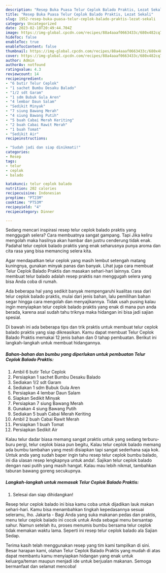 ```yaml
---
description: "Resep Buka Puasa Telur Ceplok Balado Praktis, Lezat Sekali"
title: "Resep Buka Puasa Telur Ceplok Balado Praktis, Lezat Sekali"
slug: 1952-resep-buka-puasa-telur-ceplok-balado-praktis-lezat-sekali
category: Uncategorized
date: 2023-02-18T20:49:44.704Z
image: https://img-global.cpcdn.com/recipes/88a4aaaf0663433c/680x482cq70/telur-ceplok-balado-praktis-foto-resep-utama.jpg
hideToc: false
enableToc: true
enableTocContent: false
thumbnail: https://img-global.cpcdn.com/recipes/88a4aaaf0663433c/680x482cq70/telur-ceplok-balado-praktis-foto-resep-utama.jpg
cover: https://img-global.cpcdn.com/recipes/88a4aaaf0663433c/680x482cq70/telur-ceplok-balado-praktis-foto-resep-utama.jpg
author: Admin
authorAv: notfound
ratingvalue: 4.3
reviewcount: 14
recipeingredient:
- "6 butir Telur Ceplok"
- "1 sachet Bumbu Desaku Balado"
- "1/2 sdt Garam"
- "1 sdm Bubuk Gula Aren"
- "4 lembar Daun Salam"
- "Sedikit Minyak"
- "7 siung Bawang Merah"
- "4 siung Bawang Putih"
- "5 buah Cabai Merah Keriting"
- "2 buah Cabai Rawit Merah"
- "1 buah Tomat"
- "Sedikit Air"
recipeinstructions:

- "Sudah jadi dan siap dinikmati!"
categories:
- Resep
tags:
- telur
- ceplok
- balado

katakunci: telur ceplok balado 
nutrition: 202 calories
recipecuisine: Indonesian
preptime: "PT23M"
cooktime: "PT53M"
recipeyield: "4"
recipecategory: Dinner

---
```



Sedang mencari inspirasi resep telur ceplok balado praktis yang menggugah selera? Cara membuatnya sangat gampang. Tapi Jika keliru mengolah maka hasilnya akan hambar dan justru cenderung tidak enak. Padahal telur ceplok balado praktis yang enak seharusnya punya aroma dan cita rasa yang bisa memancing selera kita.


Agar mendapatkan telur ceplok yang masih lembut setengah matang kuningnya, gunakan minyak panas dan banyak. Lihat juga cara membuat Telur Ceplok Balado Praktis dan masakan sehari-hari lainnya. Cara membuat telur balado adalah resep praktis nan menggugah selera yang bisa Anda coba di rumah.

Ada beberapa hal yang sedikit banyak mempengaruhi kualitas rasa dari telur ceplok balado praktis, mulai dari jenis bahan, lalu pemilihan bahan segar hingga cara mengolah dan menyajikannya. Tidak usah pusing kalau ingin menyiapkan telur ceplok balado praktis yang enak di mana pun anda berada, karena asal sudah tahu triknya maka hidangan ini bisa jadi sajian spesial.


Di bawah ini ada beberapa tips dan trik praktis untuk membuat telur ceplok balado praktis yang siap dikreasikan. Kamu dapat membuat Telur Ceplok Balado Praktis memakai 12 jenis bahan dan 0 tahap pembuatan. Berikut ini langkah-langkah untuk membuat hidangannya.

<!--inarticleads1-->

##### Bahan-bahan dan bumbu yang diperlukan untuk pembuatan Telur Ceplok Balado Praktis:

1. Ambil 6 butir Telur Ceplok
1. Persiapkan 1 sachet Bumbu Desaku Balado
1. Sediakan 1/2 sdt Garam
1. Sediakan 1 sdm Bubuk Gula Aren
1. Persiapkan 4 lembar Daun Salam
1. Siapkan Sedikit Minyak
1. Persiapkan 7 siung Bawang Merah
1. Gunakan 4 siung Bawang Putih
1. Sediakan 5 buah Cabai Merah Keriting
1. Ambil 2 buah Cabai Rawit Merah
1. Persiapkan 1 buah Tomat
1. Persiapkan Sedikit Air


Kalau telur dadar biasa memang sangat praktis untuk yang sedang terburu-buru pergi, telur ceplok biasa pun begitu, Kalau telur ceplok balado memang ada bumbu tambahan yang mesti disiapkan tapi sangat sederhana saja kok. Untuk anda yang sudah baper ingin tahu resep telur ceplok bumbu balado, ini dia ulasan resep lengkapnya untuk anda!. Sajikan telur ceplok balado dengan nasi putih yang masih hangat. Kalau mau lebih nikmat, tambahkan taburan bawang goreng secukupnya. 

<!--inarticleads2-->

##### Langkah-langkah untuk memasak Telur Ceplok Balado Praktis:


1. Selesai dan siap dihidangkan!

Resep telur ceplok balado ini bisa kamu coba untuk dijadikan lauk makan sehari-hari. Kamu bisa menambahkan tingkah kepedasannya sesuai seleramu, lho. Jakarta - Bagi Anda yang suka makanan pedas dan praktis, menu telur ceplok balado ini cocok untuk Anda sebagai menu bersantap sahur. Namun setelah itu, proses menumis bumbu bersama telur ceplok tidak memakan waktu lama. Seperti ini resep telur ceplok balado ala Sajian Sedap. 

Terima kasih telah menggunakan resep yang tim kami tampilkan di sini. Besar harapan kami, olahan Telur Ceplok Balado Praktis yang mudah di atas dapat membantu kamu menyiapkan hidangan yang enak untuk keluarga/teman maupun menjadi ide untuk berjualan makanan. Semoga bermanfaat dan selamat mencoba!
